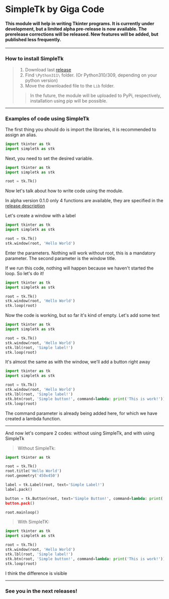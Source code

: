 # SimpleTk by Giga Code
#### This module will help in writing Tkinter programs. It is currently under development, but a limited alpha pre-release is now available. The prerelease corrections will be released. New features will be added, but published less frequently.
___
### How to install SimpleTk
> 1. Download last [release](https://github.com/gigacode7/simpletk/releases)
> 2. Find `\Python311\` folder. (Or Python310/309, depending on your python version)
> 3. Move the downloaded file to the `Lib` folder.
>> In the future, the module will be uploaded to PyPi, respectively, installation using pip will be possible.
___
### Examples of code using SimpleTk
The first thing you should do is import the libraries, it is recommended to assign an alias.
```python
import tkinter as tk
import simpletk as stk
```
Next, you need to set the desired variable.
```python
import tkinter as tk
import simpletk as stk

root = tk.Tk()
```
Now let's talk about how to write code using the module. 

In alpha version 0.1.0 only 4 functions are available, they are specified in the [release description](https://github.com/gigacode7/simpletk/releases)

Let's create a window with a label
```python
import tkinter as tk
import simpletk as stk

root = tk.Tk()
stk.window(root, 'Hello World')
```
Enter the parameters.  Nothing will work without root, this is a mandatory parameter. The second parameter is the window title.

If we run this code, nothing will happen because we haven't started the loop. So let's do it!
```python
import tkinter as tk
import simpletk as stk

root = tk.Tk()
stk.window(root, 'Hello World')
stk.loop(root)
```

Now the code is working, but so far it's kind of empty. Let's add some text
```python
import tkinter as tk
import simpletk as stk

root = tk.Tk()
stk.window(root, 'Hello World')
stk.lbl(root, 'Simple label!')
stk.loop(root)
```

It's almost the same as with the window, we'll add a button right away
```python
import tkinter as tk
import simpletk as stk

root = tk.Tk()
stk.window(root, 'Hello World')
stk.lbl(root, 'Simple label!')
stk.btn(root, 'Simple button!', command=lambda: print('This is work!'))
stk.loop(root)
```
The command parameter is already being added here, for which we have created a lambda function.
___
And now let's compare 2 codes: without using SimpleTk, and with using SimpleTk

>Without SimpleTk:
```python
import tkinter as tk

root = tk.Tk()
root.title('Hello World')
root.geometry('450x450')

label = tk.Label(root, text='Simple Label!')
label.pack()

button = tk.Button(root, text='Simple Button!', command=lambda: print('This is work!))
button.pack()

root.mainloop()
```

>With SimpleTK:
```python
import tkinter as tk
import simpletk as stk

root = tk.Tk()
stk.window(root, 'Hello World')
stk.lbl(root, 'Simple label!')
stk.btn(root, 'Simple button!', command=lambda: print('This is work!'))
stk.loop(root)
```
I think the difference is visible
___
### See you in the next releases!
